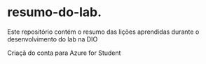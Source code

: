 # resumo-do-lab.
Este repositório contém o resumo das lições aprendidas durante o desenvolvimento do lab na DIO

Criaçã do conta para Azure for Student

